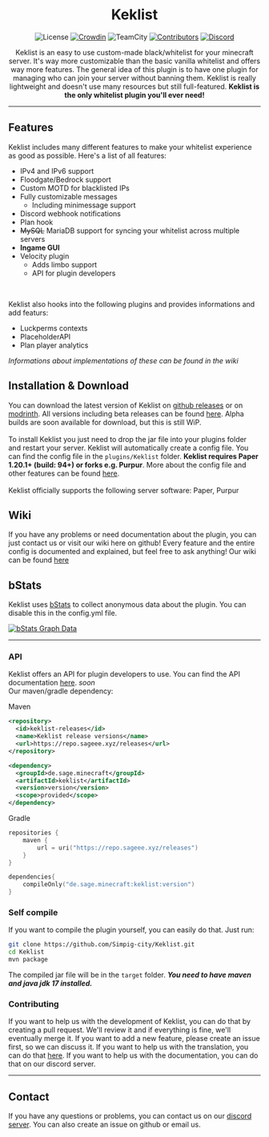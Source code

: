 <div align="center">
 
 # Keklist

![License](https://img.shields.io/badge/license-GPLv3-blue)
[![Crowdin](https://badges.crowdin.net/keklist/localized.svg)](https://crowdin.com/project/Keklist)
![TeamCity](https://teamcity.sageee.xyz/app/rest/builds/buildType:(id:Keklist_build)/statusIcon)
[![Contributors](https://img.shields.io/github/contributors/simpig-city/keklist)](https://github.com/Simpig-city/Keklist/graphs/contributors)
[![Discord](https://img.shields.io/discord/1064505564870230106?color=blue&label=discord)](https://discord.gg/Vseq6Sqcau)

Keklist is an easy to use custom-made black/whitelist for your minecraft server. It's way more customizable than the basic vanilla whitelist and offers way more features. The general idea of this plugin is to have one plugin for managing who can join your server without banning them. Keklist is really lightweight and doesn't use many resources but still full-featured. **Keklist is the only whitelist plugin you'll ever need!**
</div>

---

## Features
Keklist includes many different features to make your whitelist experience as good as possible. Here's a list of all features:
- IPv4 and IPv6 support
- Floodgate/Bedrock support
- Custom MOTD for blacklisted IPs
- Fully customizable messages
  - Including minimessage support
- Discord webhook notifications
- Plan hook
- ~~MySQL~~ MariaDB support for syncing your whitelist across multiple servers
- **Ingame GUI**
- Velocity plugin
  - Adds limbo support
  - API for plugin developers
 <br>

 Keklist also hooks into the following plugins and provides informations and add featurs:
 - Luckperms contexts
 - PlaceholderAPI
 - Plan player analytics

*Informations about implementations of these can be found in the wiki*

## Installation & Download
You can download the latest version of Keklist on [github releases](https://github.com/Simpig-city/Keklist/releases/latest) or on [modrinth](https://modrinth.com/plugin/keklist). 
All versions including beta releases can be found [here](https://github.com/Simpig-city/Keklist/releases/). Alpha builds are soon available for download, but this is still WiP. 
<br> <br>
To install Keklist you just need to drop the jar file into your plugins folder and restart your server. Keklist will automatically create a config file. You can find the config file in the `plugins/Keklist` folder. **Keklist requires Paper 1.20.1+ (build: 94+) or forks e.g. Purpur**. More about the config file and other features can be found [here](https://github.com/simpig-city/Keklist/wiki/config). 
<br> <br>
Keklist officially supports the following server software: Paper, Purpur

## Wiki
If you have any problems or need documentation about the plugin, you can just contact us
or visit our wiki here on github!
Every feature and the entire config is documented and explained, but feel free to ask anything!
Our wiki can be found [here](https://github.com/simpig-city/Keklist/wiki)

## bStats
Keklist uses [bStats](https://bstats.org/plugin/bukkit/Keklist/12078) to collect anonymous data about the plugin. You can disable this in the config.yml file.

[![bStats Graph Data](https://bstats.org/signatures/bukkit/Keklist.svg)](https://bstats.org/plugin/bukkit/Keklist/18279)

---

### API
Keklist offers an API for plugin developers to use. You can find the API documentation [here](https://github.com/simpig-city/keklist/wiki/API). *soon* <br>
Our maven/gradle dependency:

Maven
```xml
<repository>
  <id>keklist-releases</id>
  <name>Keklist release versions</name>
  <url>https://repo.sageee.xyz/releases</url>
</repository>

<dependency>
  <groupId>de.sage.minecraft</groupId>
  <artifactId>keklist</artifactId>
  <version>version</version>
  <scope>provided</scope>
</dependency>
```
Gradle
```kotlin
repositories {
    maven {
        url = uri("https://repo.sageee.xyz/releases")
    }
}

dependencies{
    compileOnly("de.sage.minecraft:keklist:version")
}
```

### Self compile
If you want to compile the plugin yourself, you can easily do that. Just run:
```bash
git clone https://github.com/Simpig-city/Keklist.git
cd Keklist
mvn package
```
The compiled jar file will be in the `target` folder. ***You need to have maven and java jdk 17 installed.***

### Contributing
If you want to help us with the development of Keklist, you can do that by creating a pull request. We'll review it and if everything is fine, we'll eventually merge it. If you want to add a new feature, please create an issue first, so we can discuss it. If you want to help us with the translation, you can do that [here](https://crowdin.com/project/keklist). If you want to help us with the documentation, you can do that on our discord server.

---

## Contact
If you have any questions or problems, you can contact us on our [discord server](https://discord.gg/Vseq6Sqcau). You can also create an issue on github or email us.
